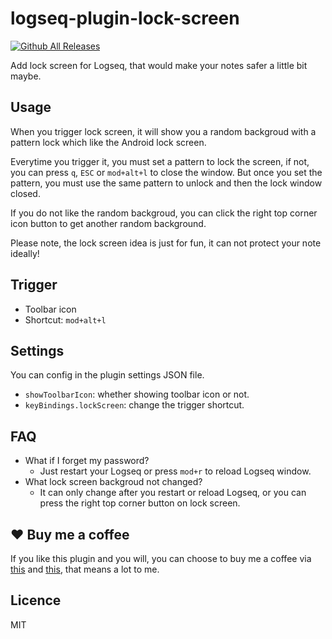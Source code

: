 # logseq-plugin-lock-screen

[![Github All Releases](https://img.shields.io/github/downloads/vipzhicheng/logseq-plugin-lock-screen/total.svg)](https://github.com/vipzhicheng/logseq-plugin-lock-screen/releases)

Add lock screen for Logseq, that would make your notes safer a little bit maybe.

## Usage

When you trigger lock screen, it will show you a random backgroud with a pattern lock which like the Android lock screen.

Everytime you trigger it, you must set a pattern to lock the screen, if not, you can press `q`, `ESC` or `mod+alt+l` to close the window. But once you set the pattern, you must use the same pattern to unlock and then the lock window closed.

If you do not like the random backgroud, you can click the right top corner icon button to get another random background.

Please note, the lock screen idea is just for fun, it can not protect your note ideally!

## Trigger

* Toolbar icon
* Shortcut: `mod+alt+l`

## Settings

You can config in the plugin settings JSON file.

* `showToolbarIcon`: whether showing toolbar icon or not.
* `keyBindings.lockScreen`: change the trigger shortcut.

## FAQ

* What if I forget my password?
  * Just restart your Logseq or press `mod+r` to reload Logseq window.
* What lock screen backgroud not changed?
  * It can only change after you restart or reload Logseq, or you can press the right top corner button on lock screen.

## ❤️ Buy me a coffee

If you like this plugin and you will, you can choose to buy me a coffee via [this](https://www.buymeacoffee.com/vipzhicheng) and [this](https://afdian.net/@vipzhicheng), that means a lot to me.

## Licence

MIT
